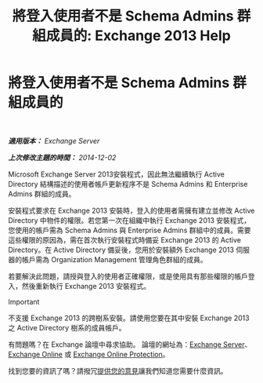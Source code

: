 ﻿---
title: '將登入使用者不是 Schema Admins 群組成員的: Exchange 2013 Help'
TOCTitle: 將登入使用者不是 Schema Admins 群組成員的
ms:assetid: a4a3f293-afb9-4c00-aa07-c438238b6a98
ms:mtpsurl: https://technet.microsoft.com/zh-tw/library/ms.exch.setupreadiness.schemaupdaterequired(v=EXCHG.150)
ms:contentKeyID: 50473919
ms.date: 05/21/2018
mtps_version: v=EXCHG.150
ms.translationtype: MT
---

# 將登入使用者不是 Schema Admins 群組成員的

 

_**適用版本：** Exchange Server_

_**上次修改主題的時間：** 2014-12-02_

Microsoft Exchange Server 2013安裝程式，因此無法繼續執行 Active Directory 結構描述的使用者帳戶更新程序不是 Schema Admins 和 Enterprise Admins 群組的成員。

安裝程式要求在 Exchange 2013 安裝時，登入的使用者需擁有建立並修改 Active Directory 中物件的權限。若您第一次在組織中執行 Exchange 2013 安裝程式，您使用的帳戶需為 Schema Admins 與 Enterprise Admins 群組中的成員。需要這些權限的原因為，需在首次執行安裝程式時備妥 Exchange 2013 的 Active Directory。在 Active Directory 備妥後，您用於安裝額外 Exchange 2013 伺服器的帳戶需為 Organization Management 管理角色群組的成員。

若要解決此問題，請授與登入的使用者正確權限，或是使用具有那些權限的帳戶登入，然後重新執行 Exchange 2013 安裝程式。


> [!IMPORTANT]  
> 不支援 Exchange 2013 的跨樹系安裝。請使用您要在其中安裝 Exchange 2013 之 Active Directory 樹系的成員帳戶。




有問題嗎？在 Exchange 論壇中尋求協助。 論壇的網址為：[Exchange Server](https://go.microsoft.com/fwlink/p/?linkid=60612)、 [Exchange Online](https://go.microsoft.com/fwlink/p/?linkid=267542) 或 [Exchange Online Protection](https://go.microsoft.com/fwlink/p/?linkid=285351)。

找到您要的資訊了嗎？請撥冗[提供您的意見](mailto:exsetuphelpfeedback@microsoft.com?subject=exchange%202013%20setup%20help%20feedbac)讓我們知道您需要什麼資訊。


